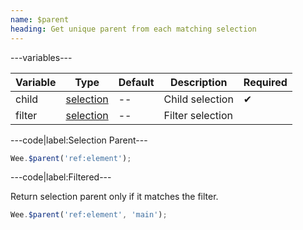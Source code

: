 ```yaml
---
name: $parent
heading: Get unique parent from each matching selection
---
```


---variables---

| Variable | Type | Default | Description | Required |
| -- | -- | -- | -- | -- |
| child | [selection](/script#selection) | -- | Child selection | ✔ |
| filter | [selection](/script#selection) | -- | Filter selection ||

---code|label:Selection Parent---

```javascript
Wee.$parent('ref:element');
```

---code|label:Filtered---

Return selection parent only if it matches the filter.

```javascript
Wee.$parent('ref:element', 'main');
```